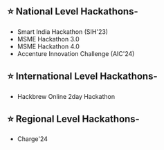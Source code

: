 ## ⭐ National Level Hackathons-
- Smart India Hackathon (SIH'23)
- MSME Hackathon 3.0
- MSME Hackathon 4.0
- Accenture Innovation Challenge (AIC'24)

## ⭐ International Level Hackathons-
- Hackbrew Online 2day Hackathon

## ⭐ Regional Level Hackathons-
- Charge'24
